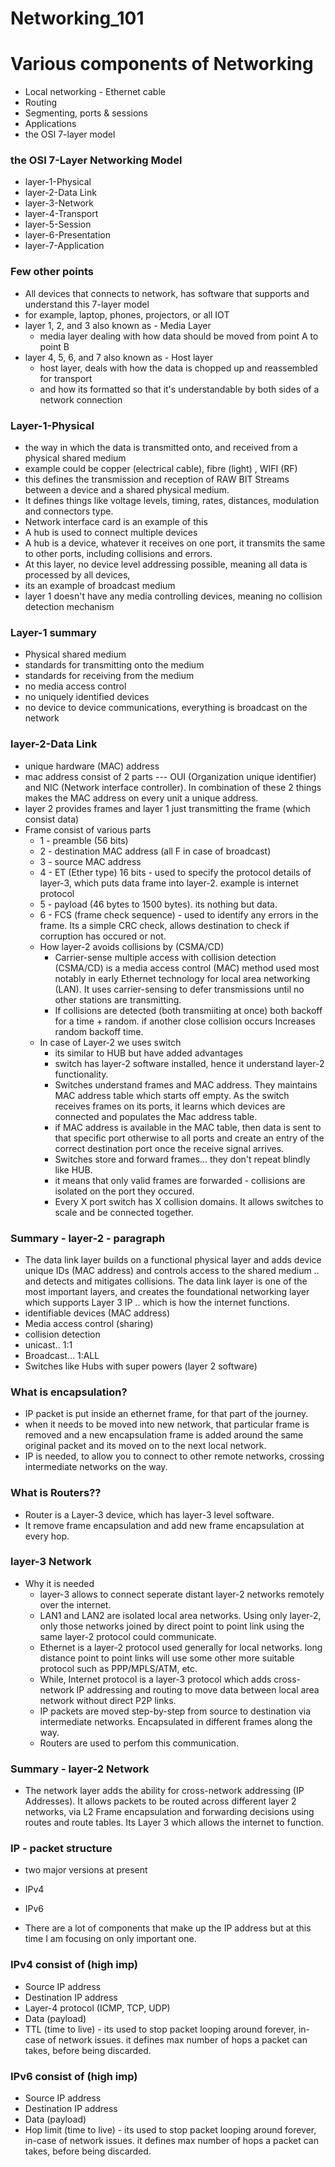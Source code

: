# Networking_101

# Various components of Networking
- Local networking - Ethernet cable
- Routing
- Segmenting, ports & sessions
- Applications
- the OSI 7-layer model


### the OSI 7-Layer Networking Model

  - layer-1-Physical
  - layer-2-Data Link
  - layer-3-Network
  - layer-4-Transport
  - layer-5-Session
  - layer-6-Presentation
  - layer-7-Application


### Few other points
- All devices that connects to network, has software that supports and understand this 7-layer model
- for example, laptop, phones, projectors, or all IOT
- layer 1, 2, and 3 also known as - Media Layer
  - media layer dealing with how data should be moved from point A to point B
- layer 4, 5, 6, and 7 also known as - Host layer
  - host layer, deals with how the data is chopped up and reassembled for transport
  - and how its formatted so that it's understandable by both sides of a network connection



### Layer-1-Physical
- the way in which the data is transmitted onto, and received from a physical shared medium 
- example could be copper (electrical cable), fibre (light) , WIFI (RF)
- this defines the transmission and reception of RAW BIT Streams between a device and a shared physical medium. 
- It defines things like voltage levels, timing, rates, distances, modulation and connectors type.
- Network interface card is an example of this
- A hub is used to connect multiple devices
- A hub is a device, whatever it receives on one port, it transmits the same to other ports, including collisions and errors.
- At this layer, no device level addressing possible, meaning all data is processed by all devices,
- its an example of broadcast medium
- layer 1 doesn't have any media controlling devices, meaning no collision detection mechanism

### Layer-1 summary
- Physical shared medium
- standards for transmitting onto the medium
- standards for receiving from the medium
- no media access control
- no uniquely identified devices
- no device to device communications, everything is broadcast on the network


### layer-2-Data Link
- unique hardware (MAC) address
- mac address consist of 2 parts --- OUI (Organization unique identifier) and NIC (Network interface controller). In combination of these 2 things makes the MAC address on every unit a unique address.
- layer 2 provides frames and layer 1 just transmitting the frame (which consist data)
- Frame consist of various parts
  - 1 - preamble (56 bits)
  - 2 - destination MAC address (all F in case of broadcast)
  - 3 - source MAC address 
  - 4 - ET (Ether type) 16 bits - used to specify the protocol details of layer-3, which puts data frame into layer-2. example is internet protocol 
  - 5 - payload (46 bytes to 1500 bytes). its nothing but data.
  - 6 - FCS (frame check sequence) - used to identify any errors in the frame. Its a simple CRC check, allows destination to check if corruption has occured or not.
  - How layer-2 avoids collisions by (CSMA/CD)
    - Carrier-sense multiple access with collision detection (CSMA/CD) is a media access control (MAC) method used most notably in early Ethernet technology for local area networking (LAN). It uses carrier-sensing to defer transmissions until no other stations are transmitting.
    - If collisions are detected (both transmiiting at once) both backoff for a time + random. if another close collision occurs Increases random backoff time.
  - In case of Layer-2 we uses switch
    - its similar to HUB but have added advantages
    - switch has layer-2 software installed, hence it understand layer-2 functionality.
    - Switches understand frames and MAC address. They maintains MAC address table which starts off empty. As the switch receives frames on its ports, it learns which devices are connected and populates the Mac address table.
    - if MAC address is available in the MAC table, then data is sent to that specific port otherwise to all ports and create an entry of the correct destination port once the receive signal arrives.
    - Switches store and forward frames... they don't repeat blindly like HUB.
    - it means that only valid frames are forwarded - collisions are isolated on the port they occured.
    - Every X port switch has X collision domains. It allows switches to scale and be connected together.


### Summary - layer-2 - paragraph
- The data link layer builds on a functional physical layer and adds device unique IDs (MAC address) and controls access to the shared medium .. and detects and mitigates collisions. The data link layer is one of the most important layers, and creates the foundational networking layer which supports Layer 3 IP .. which is how the internet functions.
- identifiable devices (MAC address)
- Media access control (sharing)
- collision detection
- unicast.. 1:1
- Broadcast... 1:ALL
- Switches like Hubs with super powers (layer 2 software)

### What is encapsulation?
- IP packet is put inside an ethernet frame, for that part of the journey.
- when it needs to be moved into new network, that particular frame is removed and a new encapsulation frame is added around the same original packet and its moved on to the next local network.
- IP is needed, to allow you to connect to other remote networks, crossing intermediate networks on the way.

### What is Routers??
- Router is a Layer-3 device, which has layer-3 level software.
- It remove frame encapsulation and add new frame encapsulation at every hop.

### layer-3 Network 
- Why it is needed
  - layer-3 allows to connect seperate distant layer-2 networks remotely over the internet.
  - LAN1 and LAN2 are isolated local area networks. Using only layer-2, only those networks joined by direct point to point link using the same layer-2 protocol could communicate.
  - Ethernet is a layer-2 protocol used generally for local networks. long distance point to point links will use some other more suitable protocol such as PPP/MPLS/ATM, etc.
  - While, Internet protocol is a layer-3 protocol which adds cross-network IP addressing and routing to move data between local area network without direct P2P links.
  - IP packets are moved step-by-step from source to destination via intermediate networks. Encapsulated in different frames along the way.
  - Routers are used to perfom this communication.


### Summary - layer-2 Network
- The network layer adds the ability for cross-network addressing (IP Addresses). It allows packets to be routed across different layer 2 networks, via L2 Frame encapsulation and forwarding decisions using routes and route tables. Its Layer 3 which allows the internet to function.



### IP - packet structure
- two major versions at present
- IPv4
- IPv6

- There are a lot of components that make up the IP address but at this time I am focusing on only important one.

### IPv4 consist of (high imp)
- Source IP address
- Destination IP address
- Layer-4 protocol (ICMP, TCP, UDP)
- Data (payload)
- TTL (time to live) - its used to stop packet looping around forever, in-case of network issues. it defines max number of hops a packet can takes, before being discarded.

### IPv6 consist of (high imp)
- Source IP address
- Destination IP address
- Data (payload)
- Hop limit (time to live) - its used to stop packet looping around forever, in-case of network issues. it defines max number of hops a packet can takes, before being discarded.



